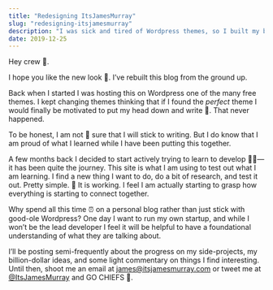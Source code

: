 ```yaml
---
title: "Redesigning ItsJamesMurray"
slug: "redesigning-itsjamesmurray"
description: "I was sick and tired of Wordpress themes, so I built my blog from the ground up using VueJS, TailwindCSS, and Airtable as a CMS."
date: 2019-12-25
---
```


Hey crew 👋.


I hope you like the new look 💁.  I’ve rebuilt this blog from the ground up.  


Back when I started I was hosting this on Wordpress one of the many free themes.  I kept changing themes thinking that if I found the *perfect* theme I would finally be motivated to put my head down and write 📝.   That never happened. 


To be honest, I am not 💯 sure that I will stick to writing.  But I do know that I am proud of what I learned while I have been putting this together. 


A few months back I decided to start actively trying to learn to develop 👨‍💻—it has been quite the journey.  This site is what I am using to test out what I am learning.  I find a new thing I want to do, do a bit of research, and test it out.  Pretty simple.  🧠 It is working. I feel I am actually starting to grasp how everything is starting to connect together.  


Why spend all this time ⏰ on a personal blog rather than just stick with good-ole Wordpress?  One day I want to run my own startup, and while I won’t be the lead developer I feel it will be helpful to have a foundational understanding of what they are talking about. 


I’ll be posting semi-frequently about the progress on my side-projects, my billion-dollar ideas, and some light commentary on things I find interesting.  Until then, shoot me an email at james@itsjamesmurray.com or tweet me at [@ItsJamesMurray](https://www.twitter.com/itsjamesmurray) and GO CHIEFS 🏈.
